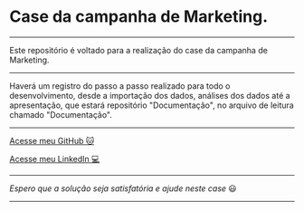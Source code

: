 # Case da campanha de Marketing.

---

Este repositório é voltado para a realização do case da campanha de Marketing.

---

Haverá um registro do passo a passo realizado para todo o desenvolvimento, desde a importação dos dados, análises dos dados até a apresentação, que estará repositório "Documentação", no arquivo de leitura chamado "Documentação".

---

[Acesse meu GitHub :cat:](https://github.com/Phelipe-Sempreboni)

[Acesse meu LinkedIn :computer:](https://www.linkedin.com/in/luiz-phelipe-utiama-sempreboni-319902169/)

---

_Espero que a solução seja satisfatória e ajude neste case_ :smiley:

---
